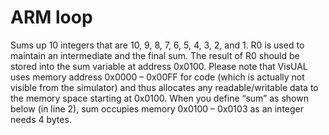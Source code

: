 # ARM loop
Sums up 10 integers that are 10, 9, 8, 7, 6, 5, 4, 3, 2, and 1. R0 is used to maintain an intermediate and the final sum. The result of R0 should be stored into the sum variable at address
0x0100. Please note that VisUAL uses memory address 0x0000 – 0x00FF for code (which is actually not visible from the simulator) and thus allocates any readable/writable data to the memory space starting at 0x0100. When you define “sum” as shown below (in line 2), sum occupies memory 0x0100 – 0x0103 as an integer needs 4 bytes.
